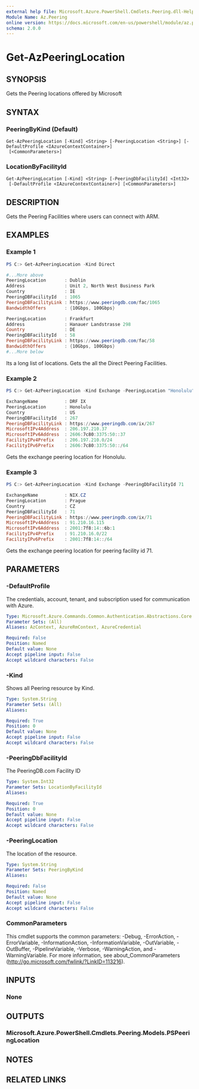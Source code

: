 ```yaml
---
external help file: Microsoft.Azure.PowerShell.Cmdlets.Peering.dll-Help.xml
Module Name: Az.Peering
online version: https://docs.microsoft.com/en-us/powershell/module/az.peering/get-azpeeringlocation
schema: 2.0.0
---
```


# Get-AzPeeringLocation

## SYNOPSIS
Gets the Peering locations offered by Microsoft

## SYNTAX

### PeeringByKind (Default)
```
Get-AzPeeringLocation [-Kind] <String> [-PeeringLocation <String>] [-DefaultProfile <IAzureContextContainer>]
 [<CommonParameters>]
```

### LocationByFacilityId
```
Get-AzPeeringLocation [-Kind] <String> [-PeeringDbFacilityId] <Int32>
 [-DefaultProfile <IAzureContextContainer>] [<CommonParameters>]
```

## DESCRIPTION
Gets the Peering Facilities where users can connect with ARM.

## EXAMPLES

### Example 1
```powershell
PS C:> Get-AzPeeringLocation -Kind Direct

#...More above
PeeringLocation       : Dublin
Address               : Unit 2, North West Business Park
Country               : IE
PeeringDBFacilityId   : 1065
PeeringDBFacilityLink : https://www.peeringdb.com/fac/1065
BandwidthOffers       : {10Gbps, 100Gbps}

PeeringLocation       : Frankfurt
Address               : Hanauer Landstrasse 298
Country               : DE
PeeringDBFacilityId   : 58
PeeringDBFacilityLink : https://www.peeringdb.com/fac/58
BandwidthOffers       : {10Gbps, 100Gbps}
#...More below
```

Its a long list of locations. Gets the all the Direct Peering Facilities.

### Example 2
```powershell
PS C:> Get-AzPeeringLocation -Kind Exchange -PeeringLocation "Honolulu" 

ExchangeName          : DRF IX
PeeringLocation       : Honolulu
Country               : US
PeeringDBFacilityId   : 267
PeeringDBFacilityLink : https://www.peeringdb.com/ix/267
MicrosoftIPv4Address  : 206.197.210.37
MicrosoftIPv6Address  : 2606:7c80:3375:50::37
FacilityIPv4Prefix    : 206.197.210.0/24
FacilityIPv6Prefix    : 2606:7c80:3375:50::/64
```

Gets the exchange peering location for Honolulu. 

### Example 3
```powershell
PS C:> Get-AzPeeringLocation -Kind Exchange -PeeringDbFacilityId 71 

ExchangeName          : NIX.CZ
PeeringLocation       : Prague
Country               : CZ
PeeringDBFacilityId   : 71
PeeringDBFacilityLink : https://www.peeringdb.com/ix/71
MicrosoftIPv4Address  : 91.210.16.115
MicrosoftIPv6Address  : 2001:7f8:14::6b:1
FacilityIPv4Prefix    : 91.210.16.0/22
FacilityIPv6Prefix    : 2001:7f8:14::/64
```

Gets the exchange peering location for peering facility id 71. 

## PARAMETERS

### -DefaultProfile
The credentials, account, tenant, and subscription used for communication with Azure.

```yaml
Type: Microsoft.Azure.Commands.Common.Authentication.Abstractions.Core.IAzureContextContainer
Parameter Sets: (All)
Aliases: AzContext, AzureRmContext, AzureCredential

Required: False
Position: Named
Default value: None
Accept pipeline input: False
Accept wildcard characters: False
```

### -Kind
Shows all Peering resource by Kind.

```yaml
Type: System.String
Parameter Sets: (All)
Aliases:

Required: True
Position: 0
Default value: None
Accept pipeline input: False
Accept wildcard characters: False
```

### -PeeringDbFacilityId
The PeeringDB.com Facility ID

```yaml
Type: System.Int32
Parameter Sets: LocationByFacilityId
Aliases:

Required: True
Position: 0
Default value: None
Accept pipeline input: False
Accept wildcard characters: False
```

### -PeeringLocation
The location of the resource.

```yaml
Type: System.String
Parameter Sets: PeeringByKind
Aliases:

Required: False
Position: Named
Default value: None
Accept pipeline input: False
Accept wildcard characters: False
```

### CommonParameters
This cmdlet supports the common parameters: -Debug, -ErrorAction, -ErrorVariable, -InformationAction, -InformationVariable, -OutVariable, -OutBuffer, -PipelineVariable, -Verbose, -WarningAction, and -WarningVariable. For more information, see about_CommonParameters (http://go.microsoft.com/fwlink/?LinkID=113216).

## INPUTS

### None

## OUTPUTS

### Microsoft.Azure.PowerShell.Cmdlets.Peering.Models.PSPeeringLocation

## NOTES

## RELATED LINKS
